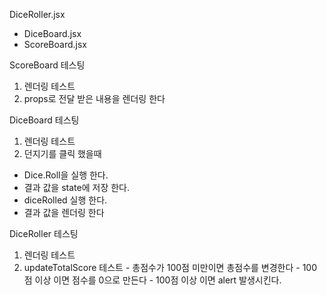 
DiceRoller.jsx
 - DiceBoard.jsx
 - ScoreBoard.jsx
 

 ScoreBoard 테스팅
 1. 렌더링 테스트
 2. props로 전달 받은 내용을 렌더링 한다
 
 DiceBoard 테스팅
 1. 렌더링 테스트
 2. 던지기를 클릭 했을때
  - Dice.Roll을 실행 한다.
  - 결과 값을 state에 저장 한다.
  - diceRolled 실행 한다.
  - 결과 값을 렌더링 한다
  
  DiceRoller 테스팅
  1. 렌더링 테스트
  2. updateTotalScore 테스트
    - 총점수가 100점 미만이면 총점수를 변경한다
    - 100점 이상 이면 점수를 0으로 만든다
    - 100점 이상 이면 alert 발생시킨다.
    